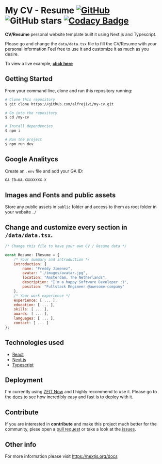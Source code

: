 # My CV - Resume [![GitHub](https://img.shields.io/github/license/alfrejivi/my-cv?color=blue)](https://github.com/alfrejivi/my-cv/blob/master/LICENSE.md) ![GitHub stars](https://img.shields.io/github/stars/alfrejivi/my-cv) [![Codacy Badge](https://api.codacy.com/project/badge/Grade/0350622c71654fe192995003e7f3ffb2)](https://app.codacy.com/manual/alfrejivi/my-cv?utm_source=github.com&utm_medium=referral&utm_content=alfrejivi/my-cv&utm_campaign=Badge_Grade_Dashboard)

**CV/Resume** personal website template built it using Next.js and Typescript.

Please go and change the `data/data.tsx` file to fill the CV/Resume with your personal information Feel free to use it and customize it as much as you desire.

To view a live example, **[click here](https://freddyjimenez.dev)**

## Getting Started

From your command line, clone and run this repository running:

```bash
# Clone this repository
$ git clone https://github.com/alfrejivi/my-cv.git

# Go into the repository
$ cd /my-cv

# Install dependencies
$ npm i

# Run the project
$ npm run dev
```

## Google Analitycs

Create an `.env` file and add your GA ID:

```javascript
GA_ID=UA-XXXXXXXX-X
```

## Images and Fonts and public assets

Store any public assets in `public` folder and access to them as root folder in your website `./`


## Change and customize every section in `/data/data.tsx`.

```javascript
/* Change this file to have your own CV / Resume data */

const Resume: IResume = {
    /* Your summary and introduction */
    introduction: {
        name: "Freddy Jimenez",
        avatar: "./images/avatar.jpg",
        location: "Amsterdam, The Netherlands",
        description: "I'm a happy Software Developer :)",
        position: "Fullstack Engineer @awesome-company"
    },
    /* Your work experience */
    experience: [ ... ],
    education: [ ... ],
    skills: [ ... ],
    awards: [ ... ],
    languages: [ ... ],
    contact: [ ... ]
};
```

## Technologies used

- [React](https://reactjs.org/)
- [Next.js](https://nextjs.org/) 
- [Typescript](https://www.typescriptlang.org/)


## Deployment
I'm currently using [ZEIT Now](https://zeit.co/) and I highly recommend to use it. Please go to the [docs](https://zeit.co/docs) to see how incredibly easy and fast is to deploy with it.

## Contribute

If you are interested in **contribute** and make this project much better for the community, plese open a [pull request](https://github.com/alfrejivi/my-cv/pulls) or take a look at the [issues](https://github.com/alfrejivi/my-cv/issues).

## Other info
For more information please visit https://nextjs.org/docs 


